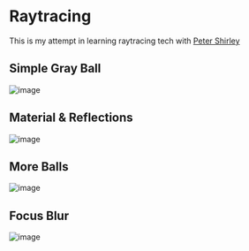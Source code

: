 # Raytracing
This is my attempt in learning raytracing tech with [Peter Shirley](https://raytracing.github.io/)

## Simple Gray Ball

![image](https://github.com/hucancode/hello-raytracing/assets/15852849/201b1706-cbce-42fc-9568-ad8478ca3a06)

## Material & Reflections

![image](https://github.com/hucancode/hello-raytracing/assets/15852849/1e5df8d1-b17c-45c9-84df-a2637d203e0f)

## More Balls
![image](https://github.com/hucancode/hello-raytracing/assets/15852849/4a5ab9f0-3bdf-45d5-8816-a931c142b5d9)

## Focus Blur

![image](https://github.com/hucancode/hello-raytracing/assets/15852849/c63080b1-4457-4b7d-9846-703570ddffe0)

